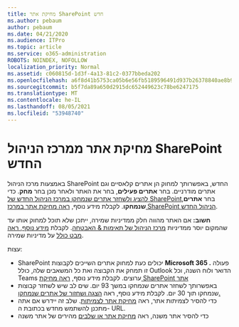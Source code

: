 ```yaml
---
title: מחיקת אתר SharePoint חדש
ms.author: pebaum
author: pebaum
ms.date: 04/21/2020
ms.audience: ITPro
ms.topic: article
ms.service: o365-administration
ROBOTS: NOINDEX, NOFOLLOW
localization_priority: Normal
ms.assetid: c060815d-1d3f-4a13-81c2-0377bbeda202
ms.openlocfilehash: a6f8d41b5753ca05b6e56fb5189596491d937b26378840ae8b9cbc8d74afb042
ms.sourcegitcommit: b5f7da89a650d2915dc652449623c78be6247175
ms.translationtype: MT
ms.contentlocale: he-IL
ms.lasthandoff: 08/05/2021
ms.locfileid: "53948740"
---
```

# <a name="delete-a-site-from-the-new-sharepoint-admin-center"></a>מחיקת אתר ממרכז הניהול SharePoint החדש

באמצעות מרכז הניהול SharePoint החדש, באפשרותך למחוק הן אתרים קלאסיים וגם אתרים מודרניים. בחר **אתרים פעילים**, בחר את האתר ולאחר מכן בחר **מחק**. כדי [להציג ולשחזר אתרים שנמחקו במרכז הניהול החדש של SharePoint,](https://docs.microsoft.com/sharepoint/view-and-restore-deleted-sites-in-new-admin-center)בחר **אתרים שנמחקו**. לקבלת מידע נוסף, [ראה מחיקת אתר במרכז SharePoint הניהול החדש](https://docs.microsoft.com/sharepoint/delete-site-collection#delete-a-site-in-the-new-sharepoint-admin-center).

**חשוב:** אם האתר מהווה חלק ממדיניות שמירה, ייתכן שלא תוכל למחוק אותו עד שהמקום יוסר ממדיניות [מרכז הניהול של תאימות &amp; האבטחה](https://protection.office.com/?rfr=AdminCenter#/homepage). לקבלת [מידע נוסף, ראה מבט כולל](https://docs.microsoft.com/microsoft-365/compliance/retention-policies) על מדיניות שמירה. 

עצות:
- SharePoint יכולים כעת למחוק אתרים השייכים לקבוצות **Microsoft 365 .** פעולה זו תמחק את הקבוצה ואת כל המשאבים שלה, כולל Outlook הדואר ולוח השנה, וכל Teams ערוצים. לקבלת מידע נוסף, [ראה מחיקת SharePoint אתר](https://docs.microsoft.com/sharepoint/manage-sites-in-new-admin-center#delete-a-site)
- באפשרותך לשחזר אתרים שנמחקו במשך 93 יום. שים לב שיש לשחזר קבוצות שנמחקו תוך 30 יום. לקבלת מידע נוסף, ראה [הצגה ושחזור של אתרים שנמחקו.](https://docs.microsoft.com/sharepoint/view-and-restore-deleted-sites-in-new-admin-center)
- כדי להסיר לצמיתות אתר, ראה [מחיקת אתר לצמיתות](https://docs.microsoft.com/sharepoint/delete-site-collection#permanently-delete-a-site). שלב זה יידרש אם אתה מתכנן להשתמש מחדש בכתובת ה- URL. 
- כדי להסיר אתר משנה, ראה [מחיקת אתר או שלבים](https://support.office.com/article/Delete-a-SharePoint-site-or-subsite-bc37b743-0cef-475e-9a8c-8fc4d40179fb#__bkmkshortcut) מהירים של אתר משנה
